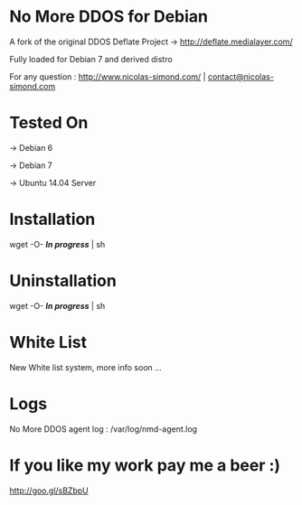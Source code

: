 No More DDOS for Debian
=======================

A fork of the original DDOS Deflate Project -> http://deflate.medialayer.com/

Fully loaded for Debian 7 and derived distro

For any question : http://www.nicolas-simond.com/ | contact@nicolas-simond.com


Tested On
=========

-> Debian 6

-> Debian 7

-> Ubuntu 14.04 Server



Installation
============

wget -O- ***In progress*** | sh



Uninstallation
==============

wget -O- ***In progress*** | sh


White List
==========

New White list system, more info soon ...



Logs
====

No More DDOS agent log : /var/log/nmd-agent.log



If you like my work pay me a beer :)
====================================

http://goo.gl/sBZbpU
